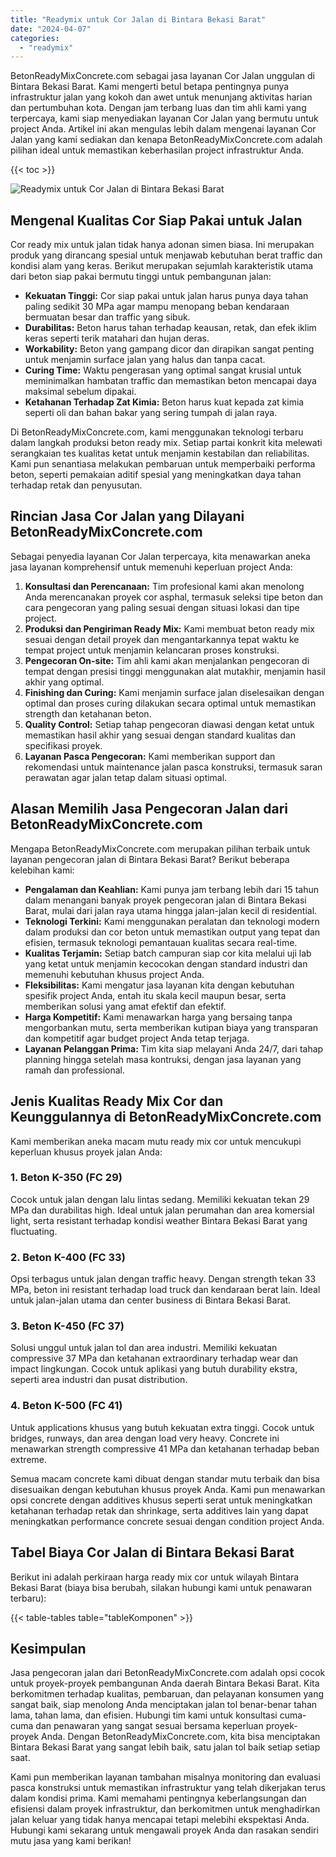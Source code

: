 ```yaml
---
title: "Readymix untuk Cor Jalan di Bintara Bekasi Barat"
date: "2024-04-07"
categories: 
  - "readymix"
---
```


BetonReadyMixConcrete.com sebagai jasa layanan Cor Jalan unggulan di Bintara Bekasi Barat. Kami mengerti betul betapa pentingnya punya infrastruktur jalan yang kokoh dan awet untuk menunjang aktivitas harian dan pertumbuhan kota. Dengan jam terbang luas dan tim ahli kami yang terpercaya, kami siap menyediakan layanan Cor Jalan yang bermutu untuk project Anda. Artikel ini akan mengulas lebih dalam mengenai layanan Cor Jalan yang kami sediakan dan kenapa BetonReadyMixConcrete.com adalah pilihan ideal untuk memastikan keberhasilan project infrastruktur Anda.

{{< toc >}}

![Readymix untuk Cor Jalan di Bintara Bekasi Barat](https://betoncor8.github.io/cor/harga-beton-readymix-concrete%20(18).png)

## Mengenal Kualitas Cor Siap Pakai untuk Jalan

Cor ready mix untuk jalan tidak hanya adonan simen biasa. Ini merupakan produk yang dirancang spesial untuk menjawab kebutuhan berat traffic dan kondisi alam yang keras. Berikut merupakan sejumlah karakteristik utama dari beton siap pakai bermutu tinggi untuk pembangunan jalan:

- **Kekuatan Tinggi:** Cor siap pakai untuk jalan harus punya daya tahan paling sedikit 30 MPa agar mampu menopang beban kendaraan bermuatan besar dan traffic yang sibuk.
- **Durabilitas:** Beton harus tahan terhadap keausan, retak, dan efek iklim keras seperti terik matahari dan hujan deras.
- **Workability:** Beton yang gampang dicor dan dirapikan sangat penting untuk menjamin surface jalan yang halus dan tanpa cacat.
- **Curing Time:** Waktu pengerasan yang optimal sangat krusial untuk meminimalkan hambatan traffic dan memastikan beton mencapai daya maksimal sebelum dipakai.
- **Ketahanan Terhadap Zat Kimia:** Beton harus kuat kepada zat kimia seperti oli dan bahan bakar yang sering tumpah di jalan raya.

Di BetonReadyMixConcrete.com, kami menggunakan teknologi terbaru dalam langkah produksi beton ready mix. Setiap partai konkrit kita melewati serangkaian tes kualitas ketat untuk menjamin kestabilan dan reliabilitas. Kami pun senantiasa melakukan pembaruan untuk memperbaiki performa beton, seperti pemakaian aditif spesial yang meningkatkan daya tahan terhadap retak dan penyusutan.

## Rincian Jasa Cor Jalan yang Dilayani BetonReadyMixConcrete.com

Sebagai penyedia layanan Cor Jalan terpercaya, kita menawarkan aneka jasa layanan komprehensif untuk memenuhi keperluan project Anda:

1. **Konsultasi dan Perencanaan:** Tim profesional kami akan menolong Anda merencanakan proyek cor asphal, termasuk seleksi tipe beton dan cara pengecoran yang paling sesuai dengan situasi lokasi dan tipe project.
2. **Produksi dan Pengiriman Ready Mix:** Kami membuat beton ready mix sesuai dengan detail proyek dan mengantarkannya tepat waktu ke tempat project untuk menjamin kelancaran proses konstruksi.
3. **Pengecoran On-site:** Tim ahli kami akan menjalankan pengecoran di tempat dengan presisi tinggi menggunakan alat mutakhir, menjamin hasil akhir yang optimal.
4. **Finishing dan Curing:** Kami menjamin surface jalan diselesaikan dengan optimal dan proses curing dilakukan secara optimal untuk memastikan strength dan ketahanan beton.
5. **Quality Control:** Setiap tahap pengecoran diawasi dengan ketat untuk memastikan hasil akhir yang sesuai dengan standard kualitas dan specifikasi proyek.
6. **Layanan Pasca Pengecoran:** Kami memberikan support dan rekomendasi untuk maintenance jalan pasca konstruksi, termasuk saran perawatan agar jalan tetap dalam situasi optimal.

## Alasan Memilih Jasa Pengecoran Jalan dari BetonReadyMixConcrete.com

Mengapa BetonReadyMixConcrete.com merupakan pilihan terbaik untuk layanan pengecoran jalan di Bintara Bekasi Barat? Berikut beberapa kelebihan kami:

- **Pengalaman dan Keahlian:** Kami punya jam terbang lebih dari 15 tahun dalam menangani banyak proyek pengecoran jalan di Bintara Bekasi Barat, mulai dari jalan raya utama hingga jalan-jalan kecil di residential.
- **Teknologi Terkini:** Kami menggunakan peralatan dan teknologi modern dalam produksi dan cor beton untuk memastikan output yang tepat dan efisien, termasuk teknologi pemantauan kualitas secara real-time.
- **Kualitas Terjamin:** Setiap batch campuran siap cor kita melalui uji lab yang ketat untuk menjamin kecocokan dengan standard industri dan memenuhi kebutuhan khusus project Anda.
- **Fleksibilitas:** Kami mengatur jasa layanan kita dengan kebutuhan spesifik project Anda, entah itu skala kecil maupun besar, serta memberikan solusi yang amat efektif dan efektif.
- **Harga Kompetitif:** Kami menawarkan harga yang bersaing tanpa mengorbankan mutu, serta memberikan kutipan biaya yang transparan dan kompetitif agar budget project Anda tetap terjaga.
- **Layanan Pelanggan Prima:** Tim kita siap melayani Anda 24/7, dari tahap planning hingga setelah masa kontruksi, dengan jasa layanan yang ramah dan professional.

## Jenis Kualitas Ready Mix Cor dan Keunggulannya di BetonReadyMixConcrete.com

Kami memberikan aneka macam mutu ready mix cor untuk mencukupi keperluan khusus proyek jalan Anda:

### 1\. Beton K-350 (FC 29)

Cocok untuk jalan dengan lalu lintas sedang. Memiliki kekuatan tekan 29 MPa dan durabilitas high. Ideal untuk jalan perumahan dan area komersial light, serta resistant terhadap kondisi weather Bintara Bekasi Barat yang fluctuating.

### 2\. Beton K-400 (FC 33)

Opsi terbagus untuk jalan dengan traffic heavy. Dengan strength tekan 33 MPa, beton ini resistant terhadap load truck dan kendaraan berat lain. Ideal untuk jalan-jalan utama dan center business di Bintara Bekasi Barat.

### 3\. Beton K-450 (FC 37)

Solusi unggul untuk jalan tol dan area industri. Memiliki kekuatan compressive 37 MPa dan ketahanan extraordinary terhadap wear dan impact lingkungan. Cocok untuk aplikasi yang butuh durability ekstra, seperti area industri dan pusat distribution.

### 4\. Beton K-500 (FC 41)

Untuk applications khusus yang butuh kekuatan extra tinggi. Cocok untuk bridges, runways, dan area dengan load very heavy. Concrete ini menawarkan strength compressive 41 MPa dan ketahanan terhadap beban extreme.

Semua macam concrete kami dibuat dengan standar mutu terbaik dan bisa disesuaikan dengan kebutuhan khusus proyek Anda. Kami pun menawarkan opsi concrete dengan additives khusus seperti serat untuk meningkatkan ketahanan terhadap retak dan shrinkage, serta additives lain yang dapat meningkatkan performance concrete sesuai dengan condition project Anda.

## Tabel Biaya Cor Jalan di Bintara Bekasi Barat

Berikut ini adalah perkiraan harga ready mix cor untuk wilayah Bintara Bekasi Barat (biaya bisa berubah, silakan hubungi kami untuk penawaran terbaru):

{{< table-tables table="tableKomponen" >}}

## Kesimpulan

Jasa pengecoran jalan dari BetonReadyMixConcrete.com adalah opsi cocok untuk proyek-proyek pembangunan Anda daerah Bintara Bekasi Barat. Kita berkomitmen terhadap kualitas, pembaruan, dan pelayanan konsumen yang sangat baik, siap menolong Anda menciptakan jalan tol benar-benar tahan lama, tahan lama, dan efisien. Hubungi tim kami untuk konsultasi cuma-cuma dan penawaran yang sangat sesuai bersama keperluan proyek-proyek Anda. Dengan BetonReadyMixConcrete.com, kita bisa menciptakan Bintara Bekasi Barat yang sangat lebih baik, satu jalan tol baik setiap setiap saat.

Kami pun memberikan layanan tambahan misalnya monitoring dan evaluasi pasca konstruksi untuk memastikan infrastruktur yang telah dikerjakan terus dalam kondisi prima. Kami memahami pentingnya keberlangsungan dan efisiensi dalam proyek infrastruktur, dan berkomitmen untuk menghadirkan jalan keluar yang tidak hanya mencapai tetapi melebihi ekspektasi Anda. Hubungi kami sekarang untuk mengawali proyek Anda dan rasakan sendiri mutu jasa yang kami berikan!

